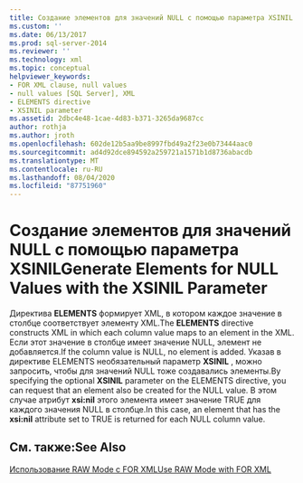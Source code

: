 ```yaml
---
title: Создание элементов для значений NULL с помощью параметра XSINIL | Документация Майкрософт
ms.custom: ''
ms.date: 06/13/2017
ms.prod: sql-server-2014
ms.reviewer: ''
ms.technology: xml
ms.topic: conceptual
helpviewer_keywords:
- FOR XML clause, null values
- null values [SQL Server], XML
- ELEMENTS directive
- XSINIL parameter
ms.assetid: 2dbc4e48-1cae-4d83-b371-3265da9687cc
author: rothja
ms.author: jroth
ms.openlocfilehash: 602de12b5aa9be8997fbd49a2f23e0b73444aac0
ms.sourcegitcommit: ad4d92dce894592a259721a1571b1d8736abacdb
ms.translationtype: MT
ms.contentlocale: ru-RU
ms.lasthandoff: 08/04/2020
ms.locfileid: "87751960"
---
```

# <a name="generate-elements-for-null-values-with-the-xsinil-parameter"></a><span data-ttu-id="5962e-102">Создание элементов для значений NULL с помощью параметра XSINIL</span><span class="sxs-lookup"><span data-stu-id="5962e-102">Generate Elements for NULL Values with the XSINIL Parameter</span></span>
  <span data-ttu-id="5962e-103">Директива **ELEMENTS** формирует XML, в котором каждое значение в столбце соответствует элементу XML.</span><span class="sxs-lookup"><span data-stu-id="5962e-103">The **ELEMENTS** directive constructs XML in which each column value maps to an element in the XML.</span></span> <span data-ttu-id="5962e-104">Если этот значение в столбце имеет значение NULL, элемент не добавляется.</span><span class="sxs-lookup"><span data-stu-id="5962e-104">If the column value is NULL, no element is added.</span></span> <span data-ttu-id="5962e-105">Указав в директиве ELEMENTS необязательный параметр **XSINIL** , можно запросить, чтобы для значений NULL тоже создавались элементы.</span><span class="sxs-lookup"><span data-stu-id="5962e-105">By specifying the optional **XSINIL** parameter on the ELEMENTS directive, you can request that an element also be created for the NULL value.</span></span> <span data-ttu-id="5962e-106">В этом случае атрибут **xsi:nil** этого элемента имеет значение TRUE для каждого значения NULL в столбце.</span><span class="sxs-lookup"><span data-stu-id="5962e-106">In this case, an element that has the **xsi:nil** attribute set to TRUE is returned for each NULL column value.</span></span>  
  
## <a name="see-also"></a><span data-ttu-id="5962e-107">См. также:</span><span class="sxs-lookup"><span data-stu-id="5962e-107">See Also</span></span>  
 [<span data-ttu-id="5962e-108">Использование RAW Mode с FOR XML</span><span class="sxs-lookup"><span data-stu-id="5962e-108">Use RAW Mode with FOR XML</span></span>](use-raw-mode-with-for-xml.md)  
  
  
